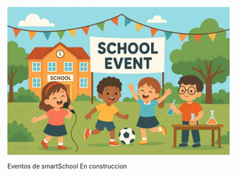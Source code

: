 ![Evento escolar](./Evento%20escolar%20al%20aire%20libre.png)

Eventos de smartSchool 
En construccion
